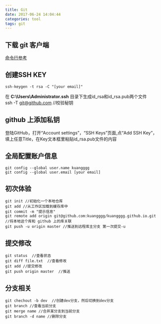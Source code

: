 ```yaml
---
title: Git
date: 2017-06-24 14:04:44
categories: tool
tags: git
---
```


## 下载 git 客户端
[命令行参考](https://git-scm.com/docs)
## 创建SSH KEY
    ssh-keygen -t rsa -C "[your email]"
在 **C:\Users\Administrator\.ssh** 目录下生成id_rsa和id_rsa.pub两个文件    
    ssh -T git@github.com //校验秘钥
## github 上添加私钥
登陆GitHub，打开“Account settings”，“SSH Keys”页面,点“Add SSH Key”，填上任意Title，在Key文本框里粘贴id_rsa.pub文件的内容
## 全局配置账户信息
    git config --global user.name kuangggg
    git config --global user.email [your email]
## 初次体验
    git init //初始化一个本地仓库
    git add //从工作区加载到缓存库中
    git commit -m "提示信息"
    git remote add origin git@github.com:kuangggg/kuangggg.github.io.git //将本地这个库和 github 上的库关联
    git push -u origin master //推送到远程库主分支 第一次提交-u

## 提交修改
    git status  //查看状态
    git diff file.txt  //查看修改
    git add //提交修改
    git push origin master  //推送

## 分支相关
    git chechout -b dev  //创建dev分支，然后切换到dev分支
    git branch //查看当前分支
    git merge name //合并某分支到当前分支
    git branch -d name //删除分支
